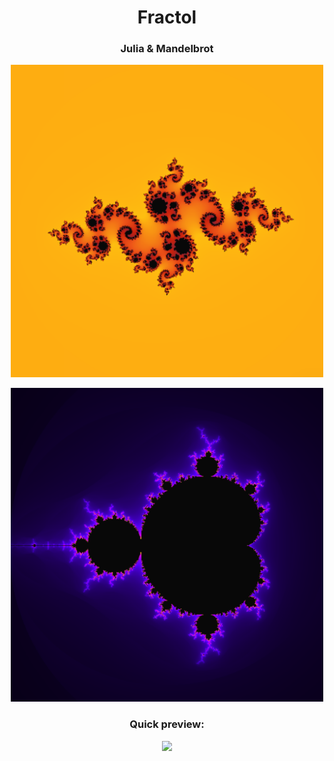 <h1 align="center">Fractol</h1>
<h3 align="center">Julia & Mandelbrot</h3>
<p align="center"><img src="https://github.com/Qwazertyx/Fractol/blob/master/Screen%20Shot%202022-02-01%20at%205.12.54%20PM.png?raw=true" width="500px"></p>
<p align="center"><img src="https://github.com/Qwazertyx/Fractol/blob/master/Screen%20Shot%202022-02-02%20at%2012.58.53%20PM.png?raw=true" width="500px"></p>
<h3 align="center">Quick preview:</h3>
<p align="center"><img src="https://github.com/Qwazertyx/Fractol/blob/master/Screen%20Recording%202022-02-02%20at%201.02.27%20PM.gif?raw=true" width="500px"></p>
